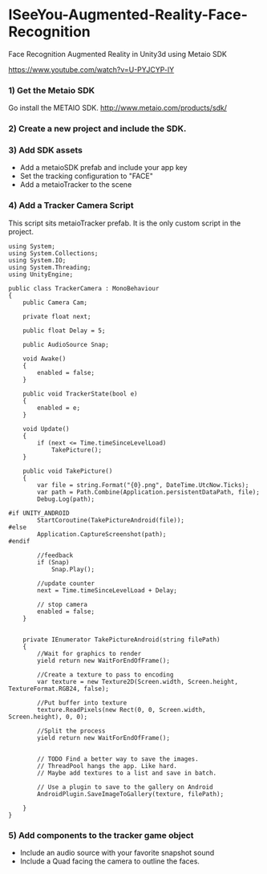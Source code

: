 # ISeeYou-Augmented-Reality-Face-Recognition
Face Recognition Augmented Reality in Unity3d using Metaio SDK

https://www.youtube.com/watch?v=U-PYJCYP-lY

### 1) Get the Metaio SDK
Go install the METAIO SDK.
http://www.metaio.com/products/sdk/

### 2) Create a new project and include the SDK.

### 3) Add SDK assets

- Add a metaioSDK prefab and include your app key
- Set the tracking configuration to "FACE"
- Add a metaioTracker to the scene

### 4) Add a Tracker Camera Script

This script sits metaioTracker prefab. It is the only custom script in the project.

````
using System;
using System.Collections;
using System.IO;
using System.Threading;
using UnityEngine;

public class TrackerCamera : MonoBehaviour
{
    public Camera Cam;

    private float next;

    public float Delay = 5;

    public AudioSource Snap;

    void Awake()
    {
        enabled = false;
    }

    public void TrackerState(bool e)
    {
        enabled = e;
    }

    void Update()
    {
        if (next <= Time.timeSinceLevelLoad)
            TakePicture();
    }
  
    public void TakePicture()
    {
        var file = string.Format("{0}.png", DateTime.UtcNow.Ticks);
        var path = Path.Combine(Application.persistentDataPath, file);
        Debug.Log(path);

#if UNITY_ANDROID
        StartCoroutine(TakePictureAndroid(file));
#else
        Application.CaptureScreenshot(path);
#endif

        //feedback
        if (Snap)
            Snap.Play();

        //update counter
        next = Time.timeSinceLevelLoad + Delay;

        // stop camera
        enabled = false;
    }


    private IEnumerator TakePictureAndroid(string filePath)
    {
        //Wait for graphics to render
        yield return new WaitForEndOfFrame();

        //Create a texture to pass to encoding
        var texture = new Texture2D(Screen.width, Screen.height, TextureFormat.RGB24, false);

        //Put buffer into texture
        texture.ReadPixels(new Rect(0, 0, Screen.width, Screen.height), 0, 0);

        //Split the process
        yield return new WaitForEndOfFrame();


        // TODO Find a better way to save the images.
        // ThreadPool hangs the app. Like hard. 
        // Maybe add textures to a list and save in batch.

        // Use a plugin to save to the gallery on Android
        AndroidPlugin.SaveImageToGallery(texture, filePath);

    }
}

````

### 5) Add components to the tracker game object
- Include an audio source with your favorite snapshot sound
- Include a Quad facing the camera to outline the faces.
